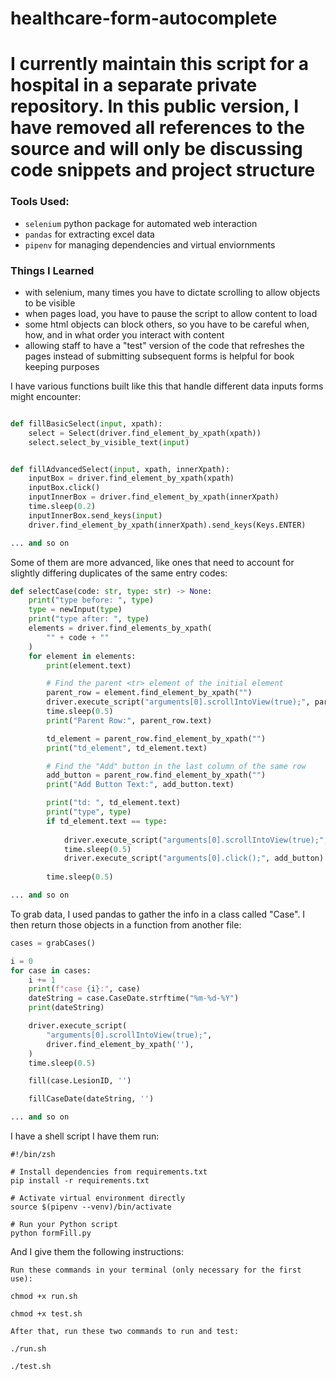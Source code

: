 # healthcare-form-autocomplete

# I currently maintain this script for a hospital in a separate private repository. In this public version, I have removed all references to the source and will only be discussing code snippets and project structure

### **Tools Used:**
* `selenium` python package for automated web interaction
* `pandas` for extracting excel data
* `pipenv` for managing dependencies and virtual enviornments

### **Things I Learned**
* with selenium, many times you have to dictate scrolling to allow objects to be visible
* when pages load, you have to pause the script to allow content to load
* some html objects can block others, so you have to be careful when, how, and in what order you interact with content
* allowing staff to have a "test" version of the code that refreshes the pages instead of submitting subsequent forms is helpful for book keeping purposes

I have various functions built like this that handle different data inputs forms might encounter:

``` python

def fillBasicSelect(input, xpath):
    select = Select(driver.find_element_by_xpath(xpath))
    select.select_by_visible_text(input)


def fillAdvancedSelect(input, xpath, innerXpath):
    inputBox = driver.find_element_by_xpath(xpath)
    inputBox.click()
    inputInnerBox = driver.find_element_by_xpath(innerXpath)
    time.sleep(0.2)
    inputInnerBox.send_keys(input)
    driver.find_element_by_xpath(innerXpath).send_keys(Keys.ENTER)

... and so on
```
Some of them are more advanced, like ones that need to account for slightly differing duplicates of the same entry codes: 

``` python
def selectCase(code: str, type: str) -> None:
    print("type before: ", type)
    type = newInput(type)
    print("type after: ", type)
    elements = driver.find_elements_by_xpath(
        "" + code + ""
    )
    for element in elements:
        print(element.text)

        # Find the parent <tr> element of the initial element
        parent_row = element.find_element_by_xpath("")
        driver.execute_script("arguments[0].scrollIntoView(true);", parent_row)
        time.sleep(0.5)
        print("Parent Row:", parent_row.text)

        td_element = parent_row.find_element_by_xpath("")
        print("td_element", td_element.text)

        # Find the "Add" button in the last column of the same row
        add_button = parent_row.find_element_by_xpath("")
        print("Add Button Text:", add_button.text)

        print("td: ", td_element.text)
        print("type", type)
        if td_element.text == type:
            
            driver.execute_script("arguments[0].scrollIntoView(true);", add_button)
            time.sleep(0.5)
            driver.execute_script("arguments[0].click();", add_button)
         
        time.sleep(0.5)

... and so on
```

To grab data, I used pandas to gather the info in a class called "Case". I then return those objects in a function from another file:

``` python
cases = grabCases()

i = 0
for case in cases:
    i += 1
    print(f"case {i}:", case)
    dateString = case.CaseDate.strftime("%m-%d-%Y")
    print(dateString)

    driver.execute_script(
        "arguments[0].scrollIntoView(true);",
        driver.find_element_by_xpath(''),
    )
    time.sleep(0.5)

    fill(case.LesionID, '')

    fillCaseDate(dateString, '')

... and so on
```
I have a shell script I have them run:
```
#!/bin/zsh

# Install dependencies from requirements.txt
pip install -r requirements.txt

# Activate virtual environment directly
source $(pipenv --venv)/bin/activate

# Run your Python script
python formFill.py
```

And I give them the following instructions:
```
Run these commands in your terminal (only necessary for the first use):

chmod +x run.sh

chmod +x test.sh

After that, run these two commands to run and test:

./run.sh

./test.sh
```
